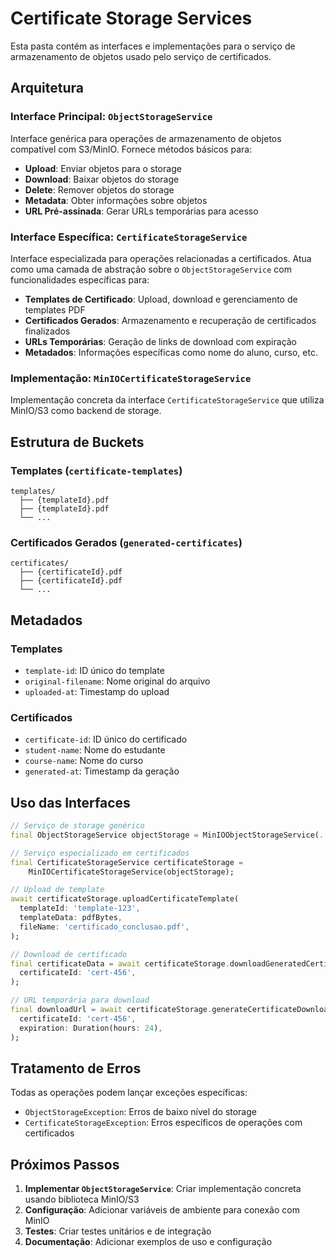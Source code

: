 # Certificate Storage Services

Esta pasta contém as interfaces e implementações para o serviço de armazenamento de objetos usado pelo serviço de certificados.

## Arquitetura

### Interface Principal: `ObjectStorageService`

Interface genérica para operações de armazenamento de objetos compatível com S3/MinIO. Fornece métodos básicos para:

- **Upload**: Enviar objetos para o storage
- **Download**: Baixar objetos do storage  
- **Delete**: Remover objetos do storage
- **Metadata**: Obter informações sobre objetos
- **URL Pré-assinada**: Gerar URLs temporárias para acesso

### Interface Específica: `CertificateStorageService`

Interface especializada para operações relacionadas a certificados. Atua como uma camada de abstração sobre o `ObjectStorageService` com funcionalidades específicas para:

- **Templates de Certificado**: Upload, download e gerenciamento de templates PDF
- **Certificados Gerados**: Armazenamento e recuperação de certificados finalizados
- **URLs Temporárias**: Geração de links de download com expiração
- **Metadados**: Informações específicas como nome do aluno, curso, etc.

### Implementação: `MinIOCertificateStorageService`

Implementação concreta da interface `CertificateStorageService` que utiliza MinIO/S3 como backend de storage.

## Estrutura de Buckets

### Templates (`certificate-templates`)
```
templates/
  ├── {templateId}.pdf
  ├── {templateId}.pdf
  └── ...
```

### Certificados Gerados (`generated-certificates`)
```
certificates/
  ├── {certificateId}.pdf
  ├── {certificateId}.pdf
  └── ...
```

## Metadados

### Templates
- `template-id`: ID único do template
- `original-filename`: Nome original do arquivo
- `uploaded-at`: Timestamp do upload

### Certificados
- `certificate-id`: ID único do certificado
- `student-name`: Nome do estudante
- `course-name`: Nome do curso
- `generated-at`: Timestamp da geração

## Uso das Interfaces

```dart
// Serviço de storage genérico
final ObjectStorageService objectStorage = MinIOObjectStorageService(...);

// Serviço especializado em certificados
final CertificateStorageService certificateStorage = 
    MinIOCertificateStorageService(objectStorage);

// Upload de template
await certificateStorage.uploadCertificateTemplate(
  templateId: 'template-123',
  templateData: pdfBytes,
  fileName: 'certificado_conclusao.pdf',
);

// Download de certificado
final certificateData = await certificateStorage.downloadGeneratedCertificate(
  certificateId: 'cert-456',
);

// URL temporária para download
final downloadUrl = await certificateStorage.generateCertificateDownloadUrl(
  certificateId: 'cert-456',
  expiration: Duration(hours: 24),
);
```

## Tratamento de Erros

Todas as operações podem lançar exceções específicas:

- `ObjectStorageException`: Erros de baixo nível do storage
- `CertificateStorageException`: Erros específicos de operações com certificados

## Próximos Passos

1. **Implementar `ObjectStorageService`**: Criar implementação concreta usando biblioteca MinIO/S3
2. **Configuração**: Adicionar variáveis de ambiente para conexão com MinIO
3. **Testes**: Criar testes unitários e de integração
4. **Documentação**: Adicionar exemplos de uso e configuração
